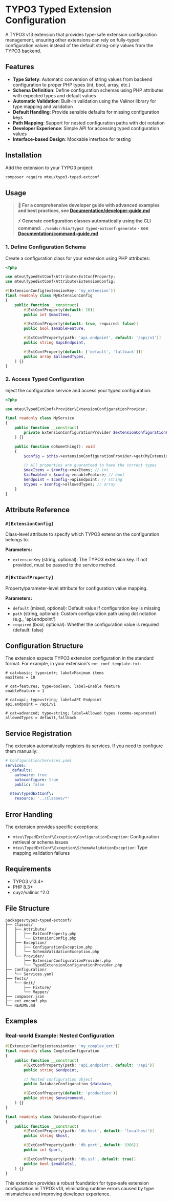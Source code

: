 # TYPO3 Typed Extension Configuration

A TYPO3 v13 extension that provides type-safe extension configuration
management, ensuring other extensions can rely on fully-typed configuration
values instead of the default string-only values from the TYPO3 backend.

## Features

- **Type Safety**: Automatic conversion of string values from backend
configuration to proper PHP types (int, bool, array, etc.)
- **Schema Definition**: Define configuration schemas using PHP attributes with
expected types and default values
- **Automatic Validation**: Built-in validation using the Valinor library for
type mapping and validation
- **Default Handling**: Provide sensible defaults for missing configuration keys
- **Path Mapping**: Support for nested configuration paths with dot notation
- **Developer Experience**: Simple API for accessing typed configuration values
- **Interface-based Design**: Mockable interface for testing

## Installation

Add the extension to your TYPO3 project:

```bash
composer require mteu/typo3-typed-extconf
```

## Usage

> **📖 For a comprehensive developer guide with advanced examples and best practices, see [Documentation/developer-guide.md](Documentation/developer-guide.md)**
>
> **⚡ Generate configuration classes automatically using the CLI command: `./vendor/bin/typo3 typed-extconf:generate` - see [Documentation/command-guide.md](Documentation/command-guide.md)**

### 1. Define Configuration Schema

Create a configuration class for your extension using PHP attributes:

```php
<?php

use mteu\TypedExtConf\Attribute\ExtConfProperty;
use mteu\TypedExtConf\Attribute\ExtensionConfig;

#[ExtensionConfig(extensionKey: 'my_extension')]
final readonly class MyExtensionConfig
{
    public function __construct(
        #[ExtConfProperty(default: 10)]
        public int $maxItems,

        #[ExtConfProperty(default: true, required: false)]
        public bool $enableFeature,

        #[ExtConfProperty(path: 'api.endpoint', default: '/api/v1')]
        public string $apiEndpoint,

        #[ExtConfProperty(default: ['default', 'fallback'])]
        public array $allowedTypes,
    ) {}
}
```

### 2. Access Typed Configuration

Inject the configuration service and access your typed configuration:

```php
<?php

use mteu\TypedExtConf\Provider\ExtensionConfigurationProvider;

final readonly class MyService
{
    public function __construct(
        private ExtensionConfigurationProvider $extensionConfigurationProvider,
    ) {}

    public function doSomething(): void
    {
        $config = $this->extensionConfigurationProvider->get(MyExtensionConfig::class);

        // All properties are guaranteed to have the correct types
        $maxItems = $config->maxItems; // int
        $isEnabled = $config->enableFeature; // bool
        $endpoint = $config->apiEndpoint; // string
        $types = $config->allowedTypes; // array
    }
}
```

## Attribute Reference

### `#[ExtensionConfig]`

Class-level attribute to specify which TYPO3 extension the configuration belongs to.

**Parameters:**
- `extensionKey` (string, optional): The TYPO3 extension key. If not provided, must be passed to the service method.

### `#[ExtConfProperty]`

Property/parameter-level attribute for configuration value mapping.

**Parameters:**
- `default` (mixed, optional): Default value if configuration key is missing
- `path` (string, optional): Custom configuration path using dot notation (e.g., 'api.endpoint')
- `required` (bool, optional): Whether the configuration value is required (default: false)

## Configuration Structure

The extension expects TYPO3 extension configuration in the standard format. For example, in your extension's `ext_conf_template.txt`:

```
# cat=basic; type=int+; label=Maximum items
maxItems = 10

# cat=features; type=boolean; label=Enable feature
enableFeature = 1

# cat=api; type=string; label=API Endpoint
api.endpoint = /api/v1

# cat=advanced; type=string; label=Allowed types (comma-separated)
allowedTypes = default,fallback
```

## Service Registration

The extension automatically registers its services. If you need to configure them manually:

```yaml
# Configuration/Services.yaml
services:
  _defaults:
    autowire: true
    autoconfigure: true
    public: false

  mteu\TypedExtConf\:
    resource: '../Classes/*'
```

## Error Handling

The extension provides specific exceptions:

- `mteu\TypedExtConf\Exception\ConfigurationException`: Configuration retrieval or schema issues
- `mteu\TypedExtConf\Exception\SchemaValidationException`: Type mapping validation failures

## Requirements

- TYPO3 v13.4+
- PHP 8.3+
- cuyz/valinor ^2.0

## File Structure

```
packages/typo3-typed-extconf/
├── Classes/
│   ├── Attribute/
│   │   ├── ExtConfProperty.php
│   │   └── ExtensionConfig.php
│   ├── Exception/
│   │   ├── ConfigurationException.php
│   │   └── SchemaValidationException.php
│   └── Provider/
│       ├── ExtensionConfigurationProvider.php
│       └── TypedExtensionConfigurationProvider.php
├── Configuration/
│   └── Services.yaml
├── Tests/
│   └── Unit/
│       ├── Fixture/
│       └── Mapper/
├── composer.json
├── ext_emconf.php
└── README.md
```

## Examples

### Real-world Example: Nested Configuration

```php
#[ExtensionConfig(extensionKey: 'my_complex_ext')]
final readonly class ComplexConfiguration
{
    public function __construct(
        #[ExtConfProperty(path: 'api.endpoint', default: '/api')]
        public string $endpoint,

        // Nested configuration object
        public DatabaseConfiguration $database,

        #[ExtConfProperty(default: 'production')]
        public string $environment,
    ) {}
}

final readonly class DatabaseConfiguration
{
    public function __construct(
        #[ExtConfProperty(path: 'db.host', default: 'localhost')]
        public string $host,

        #[ExtConfProperty(path: 'db.port', default: 3306)]
        public int $port,

        #[ExtConfProperty(path: 'db.ssl', default: true)]
        public bool $enableSsl,
    ) {}
}
```

This extension provides a robust foundation for type-safe extension configuration in TYPO3 v13, eliminating runtime errors caused by type mismatches and improving developer experience.
